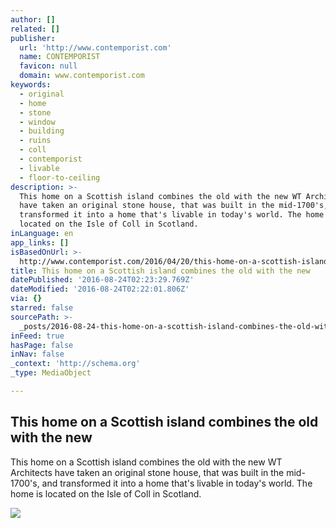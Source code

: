 ```yaml
---
author: []
related: []
publisher:
  url: 'http://www.contemporist.com'
  name: CONTEMPORIST
  favicon: null
  domain: www.contemporist.com
keywords:
  - original
  - home
  - stone
  - window
  - building
  - ruins
  - coll
  - contemporist
  - livable
  - floor-to-ceiling
description: >-
  This home on a Scottish island combines the old with the new WT Architects
  have taken an original stone house, that was built in the mid-1700's, and
  transformed it into a home that's livable in today's world. The home is
  located on the Isle of Coll in Scotland.
inLanguage: en
app_links: []
isBasedOnUrl: >-
  http://www.contemporist.com/2016/04/20/this-home-on-a-scottish-island-combines-the-old-with-the-new/
title: This home on a Scottish island combines the old with the new
datePublished: '2016-08-24T02:23:29.769Z'
dateModified: '2016-08-24T02:22:01.806Z'
via: {}
starred: false
sourcePath: >-
  _posts/2016-08-24-this-home-on-a-scottish-island-combines-the-old-with-the-new.md
inFeed: true
hasPage: false
inNav: false
_context: 'http://schema.org'
_type: MediaObject

---
```

<article style=""><h1>This home on a Scottish island combines the old with the new</h1><p>This home on a Scottish island combines the old with the new WT Architects have taken an original stone house, that was built in the mid-1700's, and transformed it into a home that's livable in today's world. The home is located on the Isle of Coll in Scotland.</p><img src="http://www.contemporist.com/wp-content/uploads/2016/04/white-house_200416_03-800x976.jpg?1ff4a6" /></article>